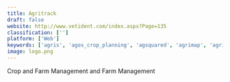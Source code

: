 ```yaml
---
title: Agritrack
draft: false 
website: http://www.vetident.com/index.aspx?Page=135
classification: ['']
platform: ['Web']
keywords: ['agris', 'agos_crop_planning', 'agsquared', 'agrimap', 'agrivi', 'agroop_cooperation', 'agworld', 'cropio', 'croptracker', 'farmerp', 'farmlogics', 'farmlogs', 'granular', 'land.db', 'navfarm', 'produce_inventory_control_system', 'profit_zone_manager', 'sbi_nursery_software', 'sourcetrace', 'tiger_jill', 'ifarma']
image: logo.png
---
```

Crop and Farm Management and Farm Management